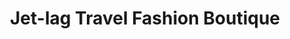 ---
title: "Jet-lag Travel Fashion Boutique"
url: /richmond/jet-lag-travel-fashion-boutique/
shop: clothes
---
